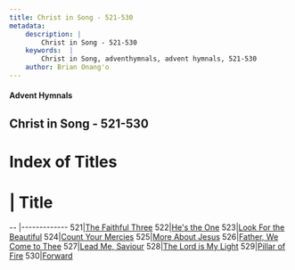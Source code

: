 ```yaml
---
title: Christ in Song - 521-530
metadata:
    description: |
        Christ in Song - 521-530
    keywords:  |
        Christ in Song, adventhymnals, advent hymnals, 521-530
    author: Brian Onang'o
---
```


#### Advent Hymnals
## Christ in Song - 521-530

# Index of Titles
# | Title                        
-- |-------------
521|[The Faithful Three](/christ-in-song/501-600/521-530/The-Faithful-Three)
522|[He's the One](/christ-in-song/501-600/521-530/He's-the-One)
523|[Look For the Beautiful](/christ-in-song/501-600/521-530/Look-For-the-Beautiful)
524|[Count Your Mercies](/christ-in-song/501-600/521-530/Count-Your-Mercies)
525|[More About Jesus](/christ-in-song/501-600/521-530/More-About-Jesus)
526|[Father, We Come to Thee](/christ-in-song/501-600/521-530/Father,-We-Come-to-Thee)
527|[Lead Me, Saviour](/christ-in-song/501-600/521-530/Lead-Me,-Saviour)
528|[The Lord is My Light](/christ-in-song/501-600/521-530/The-Lord-is-My-Light)
529|[Pillar of Fire](/christ-in-song/501-600/521-530/Pillar-of-Fire)
530|[Forward](/christ-in-song/501-600/521-530/Forward)